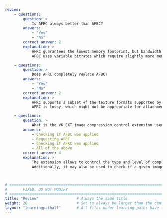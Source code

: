 ```yaml
---
review:
    - questions:
        question: >
            Is AFRC always better than AFBC?
        answers:
            - "Yes"
            - "No"
        correct_answer: 2
        explanation: >
            AFRC guarantees the lowest memory footprint, but bandwidth reduction depends on the image being compressed.
            AFBC uses variable bitrates which require slightly more memory than uncompressed images, but can compress some blocks (e.g. solid color) better than AFRC.

    - questions:
        question: >
            Does AFRC completely replace AFBC?
        answers:
            - "Yes"
            - "No"
        correct_answer: 2
        explanation: >
            AFRC supports a subset of the texture formats supported by AFBC.
            AFRC is lossy, which might not be appropriate for attachments where uncompressed values are needed.
               
    - questions:
        question: >
            What is the VK_EXT_image_compression_control extension used for?
        answers:
            - Checking if AFBC was applied
            - Requesting AFRC
            - Checking if AFRC was applied
            - All of the above
        correct_answer: 4
        explanation: >
            The extension allows to control the type and level of compression applied to images.
            Additionally, it may also be used to check if a given image (e.g. the swapchain) is being automatically compressed with AFBC.



# ================================================================================
#       FIXED, DO NOT MODIFY
# ================================================================================
title: "Review"                 # Always the same title
weight: 20                      # Set to always be larger than the content in this path
layout: "learningpathall"       # All files under learning paths have this same wrapper
---
```


